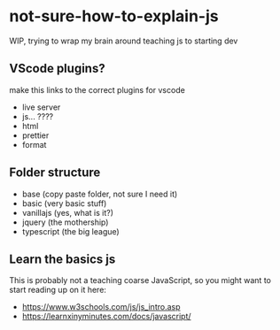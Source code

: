 # not-sure-how-to-explain-js

WIP, trying to wrap my brain around teaching js to starting dev

## VScode plugins?

make this links to the correct plugins for vscode

- live server
- js... ????
- html
- prettier
- format

## Folder structure

- base (copy paste folder, not sure I need it)
- basic (very basic stuff)
- vanillajs (yes, what is it?)
- jquery (the mothership)
- typescript (the big league)

## Learn the basics js

This is probably not a teaching coarse JavaScript, so you might want to start reading up on it here:

- https://www.w3schools.com/js/js_intro.asp
- https://learnxinyminutes.com/docs/javascript/
